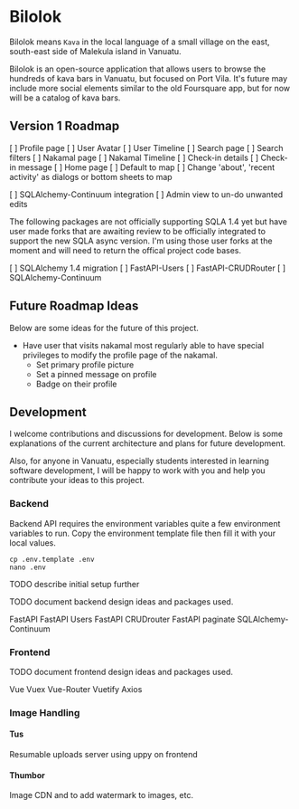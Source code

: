 # Bilolok

Bilolok means `Kava` in the local language of a small village on the east, south-east side of Malekula island in Vanuatu.

Bilolok is an open-source application that allows users to browse the hundreds of kava bars in Vanuatu, but focused on Port Vila. It's future may include more social elements similar to the old Foursquare app, but for now will be a catalog of kava bars.

## Version 1 Roadmap

[ ] Profile page
  [ ] User Avatar
  [ ] User Timeline
[ ] Search page
  [ ] Search filters
[ ] Nakamal page
  [ ] Nakamal Timeline
  [ ] Check-in details
  [ ] Check-in message
[ ] Home page
  [ ] Default to map
  [ ] Change 'about', 'recent activity' as dialogs or bottom sheets to map

[ ] SQLAlchemy-Continuum integration
  [ ] Admin view to un-do unwanted edits
  
The following packages are not officially supporting SQLA 1.4 yet but have user
made forks that are awaiting review to be officially integrated to support the
new SQLA async version. I'm using those user forks at the moment and will need
to return the offical project code bases.

[ ] SQLAlchemy 1.4 migration
  [ ] FastAPI-Users
  [ ] FastAPI-CRUDRouter
  [ ] SQLAlchemy-Continuum


## Future Roadmap Ideas

Below are some ideas for the future of this project.

 - Have user that visits nakamal most regularly able to have special privileges to modify the profile page of the nakamal.
   - Set primary profile picture
   - Set a pinned message on profile
   - Badge on their profile 

## Development

I welcome contributions and discussions for development. Below is some explanations of the current architecture and plans for future development.

Also, for anyone in Vanuatu, especially students interested in learning software development, I will be happy to work with you and help you contribute your ideas to this project.

### Backend

Backend API requires the environment variables quite a few environment variables to run. Copy the environment template file then fill it with your local values.

```
cp .env.template .env
nano .env
```

TODO describe initial setup further

TODO document backend design ideas and packages used.

FastAPI
FastAPI Users
FastAPI CRUDrouter
FastAPI paginate
SQLAlchemy-Continuum

### Frontend

TODO document frontend design ideas and packages used.

Vue
Vuex
Vue-Router
Vuetify
Axios

### Image Handling

#### Tus

Resumable uploads server using uppy on frontend

#### Thumbor

Image CDN and to add watermark to images, etc.
